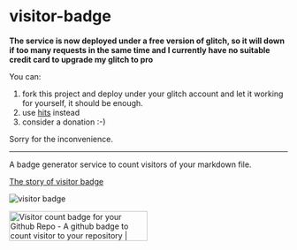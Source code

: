 # visitor-badge

**The service is now deployed under a free version of glitch, so it will down if too many requests in the same time and I currently have no suitable credit card to upgrade my glitch to pro**

You can:

1. fork this project and deploy under your glitch account and let it working for yourself, it should be enough.
2. use [hits](https://github.com/dwyl/hits) instead
3. consider a donation :-)

Sorry for the inconvenience.

---

A badge generator service to count visitors of your markdown file.

[The story of visitor badge](https://dev.to/jwenjian/the-story-of-visitor-badge-46mm)

![visitor badge](https://visitor-badge.glitch.me/badge?page_id=jwenjian.visitor-badge)

<a href="https://www.producthunt.com/posts/visitor-count-badge-for-your-github-repo?utm_source=badge-featured&utm_medium=badge&utm_souce=badge-visitor-count-badge-for-your-github-repo" target="_blank"><img src="https://api.producthunt.com/widgets/embed-image/v1/featured.svg?post_id=195146&theme=dark" alt="Visitor count badge for your Github Repo - A github badge to count visitor to your repository | Product Hunt Embed" style="width: 250px; height: 54px;" width="250px" height="54px" /></a>
